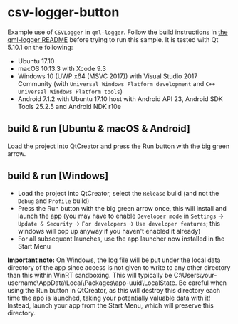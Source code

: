 csv-logger-button
=================

Example use of `CSVLogger` in `qml-logger`. Follow the build instructions in [the
qml-logger README](../../README.md) before trying to run this sample. It is tested with Qt 5.10.1 on the
following:

- Ubuntu 17.10
- macOS 10.13.3 with Xcode 9.3
- Windows 10 (UWP x64 (MSVC 2017)) with Visual Studio 2017 Community (with `Universal Windows Platform development` and `C++ Universal Windows Platform tools`)
- Android 7.1.2 with Ubuntu 17.10 host with Android API 23, Android SDK Tools 25.2.5 and Android NDK r10e

build & run [Ubuntu & macOS & Android]
--------------------------------------

Load the project into QtCreator and press the Run button with the big green arrow.

build & run [Windows]
---------------------

  - Load the project into QtCreator, select the `Release` build (and not the `Debug` and `Profile` build)
  - Press the Run button with the big green arrow once, this will install and launch the app (you may have to enable `Developer mode` in `Settings` -> `Update & Security` -> `For developers` -> `Use developer features`; this windows will pop up anyway if you haven't enabled it already)
  - For all subsequent launches, use the app launcher now installed in the Start Menu

**Important note:** On Windows, the log file will be put under the local data directory of the app since access is not given
to write to any other directory than this within WinRT sandboxing. This will typically be
C:\Users\your-username\AppData\Local\Packages\app-uuid\LocalState. Be careful when using the Run button
in QtCreator, as this will destroy this directory each time the app is launched, taking your potentially
valuable data with it! Instead, launch your app from the Start Menu, which will preserve this directory.
